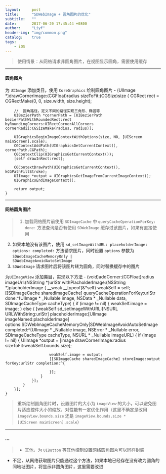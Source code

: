 ```yaml
---
layout:     post
title:      "SDWebImage + 圆角图片的优化"
subtitle:   ""
date:       2017-06-20 17:45:44 +0800
author:     "Liyf"
header-img: "img/common.png"
catalog:    true
tags: 
    - iOS
---
```


> 使用情景：从网络请求非圆角图片，在视图显示圆角，需要使用缓存

---  

#### 圆角图片
为 <code>UIImage</code> 添加类目，使用 <code>CoreGraphics</code> 绘制圆角图片
    - (UIImage *)drawCornerImage:(CGFloat)radius sizeToFit:(CGSize)size {
        CGRect rect = CGRectMake(0, 0, size.width, size.height);
    
        //  圆角路径，定义不同的路径实现三角形、椭圆等
        UIBezierPath *cornerPath = [UIBezierPath bezierPathWithRoundedRect:rect byRoundingCorners:UIRectCornerAllCorners cornerRadii:CGSizeMake(radius, radius)];
    
        UIGraphicsBeginImageContextWithOptions(size, NO, [UIScreen mainScreen].scale);
        CGContextAddPath(UIGraphicsGetCurrentContext(), cornerPath.CGPath);
        CGContextClip(UIGraphicsGetCurrentContext());
        [self drawInRect:rect];
    
        CGContextDrawPath(UIGraphicsGetCurrentContext(), kCGPathFillStroke);
        UIImage *output = UIGraphicsGetImageFromCurrentImageContext();
        UIGraphicsEndImageContext();
    
        return output;
    }

---

#### 网络圆角图片
> 1. 加载网络图片前使用 <code>SDImageCache</code> 中 <code>queryCacheOperationForKey: done:</code> 方法查询是否有使用 <code>SDWebImage</code> 缓存过该图片，如果有直接使用
2. 如果本地没有该图片，使用 <code>sd_setImageWithURL: placeholderImage: options: completed:</code> 方法请求图片，同时设置 <code>options</code> 参数为 <code>SDWebImageCacheMemoryOnly | SDWebImageAvoidAutoSetImage</code>
3. <code>SDWebImage</code> 请求图片后将该图片转为圆角，同时替换缓存中的图片

为<code>UIImageView</code> 添加类目，实现以下方法
    - (void)addCorner:(CGFloat)radius imageUrl:(NSString *)urlStr withPlacholderImage:(NSString *)placholderImage {
        __weak __typeof(&*self) weakSelf = self;
        [[SDImageCache sharedImageCache] queryCacheOperationForKey:urlStr done:^(UIImage * _Nullable image, NSData * _Nullable data, SDImageCacheType cacheType) {
            if (image != nil) {
                weakSelf.image = image;
            }
            else {
                [weakSelf sd_setImageWithURL:[NSURL URLWithString:urlStr] placeholderImage:[UIImage imageNamed:placholderImage] options:SDWebImageCacheMemoryOnly|SDWebImageAvoidAutoSetImage completed:^(UIImage * _Nullable image, NSError * _Nullable error, SDImageCacheType cacheType, NSURL * _Nullable imageURL) {
                    if (image != nil) {
                        UIImage *output = [image drawCornerImage:radius sizeToFit:weakSelf.bounds.size];
                    
                        weakSelf.image = output;
                        [[SDImageCache sharedImageCache] storeImage:output forKey:urlStr completion:^{
                        
                        }];
                    }
                }];
            }
        }];
    }

> 重新绘制圆角图片时，设置图片的大小为 <code>imageView</code> 的大小，可以避免图片适应控件大小的缩放，对性能有一定优化作用（这里不确定是改用 <code>imageView.bounds.size</code> 还是 <code>imageView.bounds.size * [UIScreen mainScreen].scale</code>）

---
#### ...
> - 其他，为 <code>UIButton</code> 等其他控制设置网络圆角图片可以同样封装
- 不足，从网络获取图片只能通过这个方法，如果本地已经存在没有改为圆角的同地址图片，将显示非圆角图片，这里需要改进